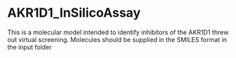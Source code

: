 # AKR1D1_InSilicoAssay
This is a molecular model intended to identify inhibitors of the AKR1D1 threw out virtual screening.
Molecules should be supplied in the SMILES format in the input folder
